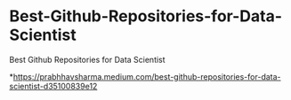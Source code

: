 # Best-Github-Repositories-for-Data-Scientist
Best Github Repositories for Data Scientist


*https://prabhhavsharma.medium.com/best-github-repositories-for-data-scientist-d35100839e12
